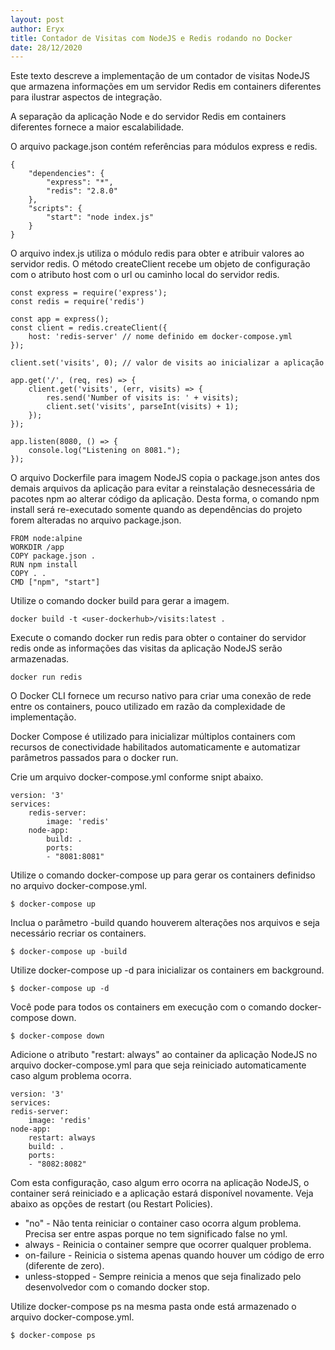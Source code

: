 ```yaml
---
layout: post
author: Eryx
title: Contador de Visitas com NodeJS e Redis rodando no Docker
date: 28/12/2020
---
```


Este texto descreve a implementação de um contador de visitas NodeJS que armazena informações em um servidor Redis em containers diferentes para ilustrar aspectos de integração.

A separação da aplicação Node e do servidor Redis em containers diferentes fornece a maior escalabilidade.

O arquivo package.json contém referências para módulos express e redis.

    {
        "dependencies": {
            "express": "*",
            "redis": "2.8.0"
        },
        "scripts": {
            "start": "node index.js"
        }
    }

O arquivo index.js utiliza o módulo redis para obter e atribuir valores ao servidor redis. O método createClient recebe um objeto de configuração com o atributo host com o url ou caminho local do servidor redis.

    const express = require('express');
    const redis = require('redis')

    const app = express();
    const client = redis.createClient({
        host: 'redis-server' // nome definido em docker-compose.yml 
    });

    client.set('visits', 0); // valor de visits ao inicializar a aplicação

    app.get('/', (req, res) => {
        client.get('visits', (err, visits) => {
            res.send('Number of visits is: ' + visits);
            client.set('visits', parseInt(visits) + 1);
        });
    });

    app.listen(8080, () => {
        console.log("Listening on 8081.");
    });

O arquivo Dockerfile para imagem NodeJS copia o package.json antes dos demais arquivos da aplicação para evitar a reinstalação desnecessária de pacotes npm ao alterar código da aplicação. Desta forma, o comando npm install será re-executado somente quando as dependências do projeto forem alteradas no arquivo package.json.

    FROM node:alpine
    WORKDIR /app
    COPY package.json .
    RUN npm install
    COPY . .
    CMD ["npm", "start"]

Utilize o comando docker build para gerar a imagem.

    docker build -t <user-dockerhub>/visits:latest .

Execute o comando docker run redis para obter o container do servidor redis onde as informações das visitas da aplicação NodeJS serão armazenadas.

    docker run redis

 O Docker CLI fornece um recurso nativo para criar uma conexão de rede entre os containers, pouco utilizado em razão da complexidade de implementação.

Docker Compose é utilizado para inicializar múltiplos containers com recursos de conectividade habilitados automaticamente e automatizar parâmetros passados para o docker run.

Crie um arquivo docker-compose.yml conforme snipt abaixo.

    version: '3'
    services:
        redis-server:
            image: 'redis'
        node-app:
            build: .
            ports:
            - "8081:8081"

Utilize o comando docker-compose up para gerar os containers definidso no arquivo docker-compose.yml. 

    $ docker-compose up

Inclua o parâmetro -build quando houverem alterações nos arquivos e seja necessário recriar os containers.

    $ docker-compose up -build

Utilize docker-compose up -d para inicializar os containers em background.

    $ docker-compose up -d

Você pode para todos os containers em execução com o comando docker-compose down.

    $ docker-compose down

Adicione o atributo "restart: always" ao container da aplicação NodeJS no arquivo docker-compose.yml para que seja reiniciado automaticamente caso algum problema ocorra.

    version: '3'
    services:
    redis-server:
        image: 'redis'
    node-app:
        restart: always
        build: .
        ports:
        - "8082:8082"

Com esta configuração, caso algum erro ocorra na aplicação NodeJS, o container será reiniciado e a aplicação estará disponível novamente. Veja abaixo as opções de restart (ou Restart Policies).

* "no" - Não tenta reiniciar o container caso ocorra algum problema. Precisa ser entre aspas porque no tem significado false no yml.
* always - Reinicia o container sempre que ocorrer qualquer problema.
* on-failure - Reinicia o sistema apenas quando houver um código de erro (diferente de zero).
* unless-stopped - Sempre reinicia a menos que seja finalizado pelo desenvolvedor com o comando docker stop.

Utilize docker-compose ps na mesma pasta onde está armazenado o arquivo docker-compose.yml.

    $ docker-compose ps



